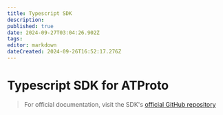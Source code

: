 ```yaml
---
title: Typescript SDK
description: 
published: true
date: 2024-09-27T03:04:26.902Z
tags: 
editor: markdown
dateCreated: 2024-09-26T16:52:17.276Z
---
```


# Typescript SDK for ATProto
> For official documentation, visit the SDK's [official GitHub repository](https://github.com/bluesky-social/atproto/tree/main/packages/api)